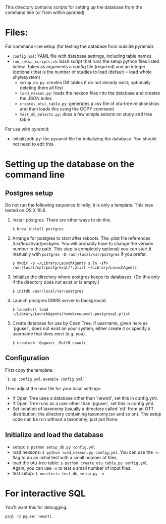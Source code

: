 This directory contains scripts for setting up the database from the command line (or from within pyramid).

# Files:

For command-line setup (for testing the database from outside pyramid):

* `config.yml`: YAML file with database settings, including table names.
* `run_setup_scripts.sh`: bash script that runs the setup python files listed below. Takes as arguments a config file (required) and an integer (optional) that is the number of studies to load (default = load whole phylesystem)
  * `setup_db.py`: creates DB tables if do not already exist; optionally deleting them all first
  * `load_nexson.py`: loads the nexson files into the database and creates the JSON index
  * `create\_otu\_table.py`: generates a csv file of otu-tree relationships and then loads this using the COPY command
  * `test_db_selects.py`: does a few simple selects on study and tree table

For use with pyramid:

* initializedb.py: the pyramid file for initializing the database. You should not need to edit this.


# Setting up the database on the command line

## Postgres setup

Do not run the following sequence blindly; it is only a template.
This was tested on OS X 10.9.

1. Install postgres.  There are other ways to do this.

    `$ brew install postgres`

1. Arrange for postgres to start after reboots.  The .plist file references /usr/local/var/postgres.
   You will probably  have to change the version number in the path.
   This step is completely optional; you can start it manually with `postgres -D /usr/local/var/postgres` if you prefer.

    `$ mkdir -p ~/Library/LaunchAgents
    $ ln -sfv /usr/local/opt/postgresql/*.plist ~/Library/LaunchAgents`

1. Initialize the directory where postgres keeps its databases.
   (Do this only if the directory does not exist or is empty.)

   `$ initdb /usr/local/var/postgres`

1. Launch postgres DBMS server in background.

    `$ launchctl load ~/Library/LaunchAgents/homebrew.mxcl.postgresql.plist`

1. Create database for use by Open Tree.  If username, given here as 'pguser',
   does not exist on your system, either create it or specify a username that
   does exist (e.g. you).

    `$ createdb -Opguser -Eutf8 newoti`

## Configuration

First copy the template:

    `$ cp config.yml.example config.yml`

Then adjust the new file for your local settings:

* If Open Tree uses a database other than 'newoti', set this in config.yml.
* If Open Tree runs as a user other than 'pguser', set this in config.yml.
* Set location of taxonomy (usually a directory called 'ott' from an OTT distribution;
  the directory containing taxonomy.tsv and so on).  The setup code
  can be run without a taxonomy; just put None.


## Initialize and load the database

* setup: `$ python setup_db.py config.yml`
* load nexsons: `$ python load_nexson.py config.yml`. You can use the `-n` flag to do an initial test with a small number of files.
* load the otu-tree table: `$ python create_otu_table.py config.yml`. Again, you can use `-n` to test a small number of input files.
* test setup: `$ nosetests test_db_setup.py -v`


# For interactive SQL

You'll want this for debugging.

    psql -U pguser newoti
